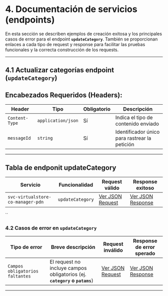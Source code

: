 # 4. Documentación de servicios (endpoints)

En esta sección se describen ejemplos de creación exitosa y los principales casos de error para el endpoint **`updateCategory`**. También se proporcionan enlaces a cada tipo de request y response para facilitar las pruebas funcionales y la correcta construcción de los requests.

---

## 4.1 Actualizar categorías endpoint (`updateCategory`)

## Encabezados Requeridos (Headers):

| **Header**     | **Tipo**           | **Obligatorio** | **Descripción**                               |
| -------------- | ------------------ | --------------- | --------------------------------------------- |
| `Content-Type` | `application/json` | Sí              | Indica el tipo de contenido enviado           |
| `messageId`    | `string`           | Sí              | Identificador único para rastrear la petición |

---
<a name="tabla-update-category"></a>
## Tabla de endponit updateCategory

| **Servicio**                      | **Funcionalidad** | **Request válido**                                                                              | **Response exitoso**                                                                              |
| --------------------------------- | ----------------- | ----------------------------------------------------------------------------------------------- | ------------------------------------------------------------------------------------------------- |
| `svc-virtualstore-co-manager-pdn` | `updateCategory`  | [Ver JSON Request](service-documentation-jsons-r-r-update-category.md#request---updateCategory) | [Ver JSON Response](service-documentation-jsons-r-r-update-category.md#response---updateCategory) |

``
<a name="tabla-error--update-category"></a>
### 4.2 Casos de error en `updateCategory`

| **Tipo de error**               | **Breve descripción**                                                     | **Request inválido**                                                                                                                     | **Response de error sperado**                                                                                                              |
| ------------------------------- | ------------------------------------------------------------------------- | ---------------------------------------------------------------------------------------------------------------------------------------- | ------------------------------------------------------------------------------------------------------------------------------------------ |
| `Campos obligatorios faltantes` | El request no incluye campos obligatorios (ej. **`category` o `patams`**) | [Ver JSON Request](<service-documentation-jsons-error-update-category.md#request---campos---obligatorios---faltantes>) | [Ver JSON Response](service-documentation-jsons-error-update-category.md#response-campos-obligatorios-faltantes-update-category) |

---
